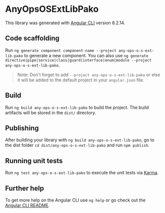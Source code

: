 # AnyOpsOSExtLibPako

This library was generated with [Angular CLI](https://github.com/angular/angular-cli) version 8.2.14.

## Code scaffolding

Run `ng generate component component-name --project any-ops-o-s-ext-lib-pako` to generate a new component. You can also use `ng generate directive|pipe|service|class|guard|interface|enum|module --project any-ops-o-s-ext-lib-pako`.
> Note: Don't forget to add `--project any-ops-o-s-ext-lib-pako` or else it will be added to the default project in your `angular.json` file. 

## Build

Run `ng build any-ops-o-s-ext-lib-pako` to build the project. The build artifacts will be stored in the `dist/` directory.

## Publishing

After building your library with `ng build any-ops-o-s-ext-lib-pako`, go to the dist folder `cd dist/any-ops-o-s-ext-lib-pako` and run `npm publish`.

## Running unit tests

Run `ng test any-ops-o-s-ext-lib-pako` to execute the unit tests via [Karma](https://karma-runner.github.io).

## Further help

To get more help on the Angular CLI use `ng help` or go check out the [Angular CLI README](https://github.com/angular/angular-cli/blob/master/README.md).
